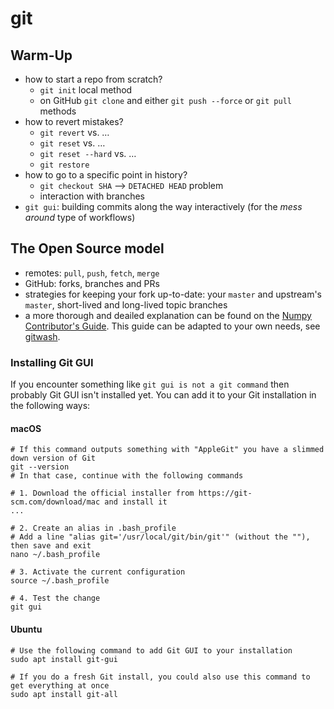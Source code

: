 # git

## Warm-Up
- how to start a repo from scratch? 
    - `git init` local method
    - on GitHub `git clone` and either `git push --force` or `git pull` methods
- how to revert mistakes?
    - `git revert` vs. …
    - `git reset` vs. …
    - `git reset --hard` vs. …
    - `git restore`
- how to go to a specific point in history?
    - `git checkout SHA` ⟶ `DETACHED HEAD` problem
    - interaction with branches
- `git gui`: building commits along the way interactively (for the *mess around* type of workflows)

## The Open Source model
- remotes: `pull`, `push`, `fetch`, `merge`
- GitHub: forks, branches and PRs
- strategies for keeping your fork up-to-date: your `master` and upstream's `master`, short-lived and long-lived topic branches
- a more thorough and deailed explanation can be found on the [Numpy Contributor's Guide](https://docs.scipy.org/doc/numpy/dev/gitwash/index.html). This guide can be adapted to your own needs, see [gitwash](https://github.com/matthew-brett/gitwash).

### Installing Git GUI

If you encounter something like `git gui is not a git command` then probably Git GUI isn't installed yet. You can add it to your Git installation in the following ways:

#### macOS
```
# If this command outputs something with "AppleGit" you have a slimmed down version of Git
git --version
# In that case, continue with the following commands

# 1. Download the official installer from https://git-scm.com/download/mac and install it
...

# 2. Create an alias in .bash_profile
# Add a line "alias git='/usr/local/git/bin/git'" (without the ""), then save and exit
nano ~/.bash_profile

# 3. Activate the current configuration
source ~/.bash_profile

# 4. Test the change
git gui
```

#### Ubuntu
```
# Use the following command to add Git GUI to your installation
sudo apt install git-gui

# If you do a fresh Git install, you could also use this command to get everything at once
sudo apt install git-all
```

